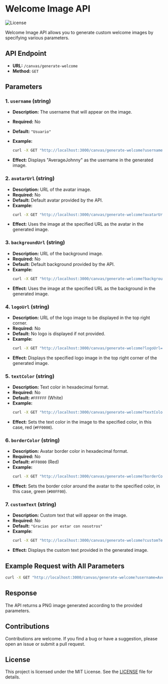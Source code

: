 
# Welcome Image API

![License](https://img.shields.io/badge/license-MIT-green)

Welcome Image API allows you to generate custom welcome images by specifying various parameters.

## API Endpoint

- **URL:** `/canvas/generate-welcome`
- **Method:** `GET`

## Parameters

### 1. `username` (string)
- **Description:** The username that will appear on the image.
- **Required:** No
- **Default:** `"Usuario"`
- **Example:**

  ```bash
  curl -X GET "http://localhost:3000/canvas/generate-welcome?username=AverageJohnny"
  ```

- **Effect:** Displays "AverageJohnny" as the username in the generated image.

### 2. `avatarUrl` (string)
- **Description:** URL of the avatar image.
- **Required:** No
- **Default:** Default avatar provided by the API.
- **Example:**
  ```bash
  curl -X GET "http://localhost:3000/canvas/generate-welcome?avatarUrl=https://via.placeholder.com/150"
  ```
- **Effect:** Uses the image at the specified URL as the avatar in the generated image.

### 3. `backgroundUrl` (string)
- **Description:** URL of the background image.
- **Required:** No
- **Default:** Default background provided by the API.
- **Example:**
  ```bash
  curl -X GET "http://localhost:3000/canvas/generate-welcome?backgroundUrl=https://via.placeholder.com/1920x1080"
  ```
- **Effect:** Uses the image at the specified URL as the background in the generated image.

### 4. `logoUrl` (string)
- **Description:** URL of the logo image to be displayed in the top right corner.
- **Required:** No
- **Default:** No logo is displayed if not provided.
- **Example:**
  ```bash
  curl -X GET "http://localhost:3000/canvas/generate-welcome?logoUrl=https://via.placeholder.com/200x100"
  ```
- **Effect:** Displays the specified logo image in the top right corner of the generated image.

### 5. `textColor` (string)
- **Description:** Text color in hexadecimal format.
- **Required:** No
- **Default:** `#FFFFFF` (White)
- **Example:**
  ```bash
  curl -X GET "http://localhost:3000/canvas/generate-welcome?textColor=%23FF0000"
  ```
- **Effect:** Sets the text color in the image to the specified color, in this case, red (`#FF0000`).

### 6. `borderColor` (string)
- **Description:** Avatar border color in hexadecimal format.
- **Required:** No
- **Default:** `#FF0000` (Red)
- **Example:**
  ```bash
  curl -X GET "http://localhost:3000/canvas/generate-welcome?borderColor=%2300FF00"
  ```
- **Effect:** Sets the border color around the avatar to the specified color, in this case, green (`#00FF00`).

### 7. `customText` (string)
- **Description:** Custom text that will appear on the image.
- **Required:** No
- **Default:** `"Gracias por estar con nosotros"`
- **Example:**
  ```bash
  curl -X GET "http://localhost:3000/canvas/generate-welcome?customText=Welcome%20to%20the%20community!"
  ```
- **Effect:** Displays the custom text provided in the generated image.

## Example Request with All Parameters

```bash
curl -X GET "http://localhost:3000/canvas/generate-welcome?username=AverageJohnny&avatarUrl=https://via.placeholder.com/150&backgroundUrl=https://via.placeholder.com/1920x1080&logoUrl=https://via.placeholder.com/200x100&textColor=%23FFFFFF&borderColor=%2300FF00&customText=Welcome%20to%20the%20community!"
```

## Response

The API returns a PNG image generated according to the provided parameters.

## Contributions

Contributions are welcome. If you find a bug or have a suggestion, please open an issue or submit a pull request.

## License

This project is licensed under the MIT License. See the [LICENSE](LICENSE) file for details.
